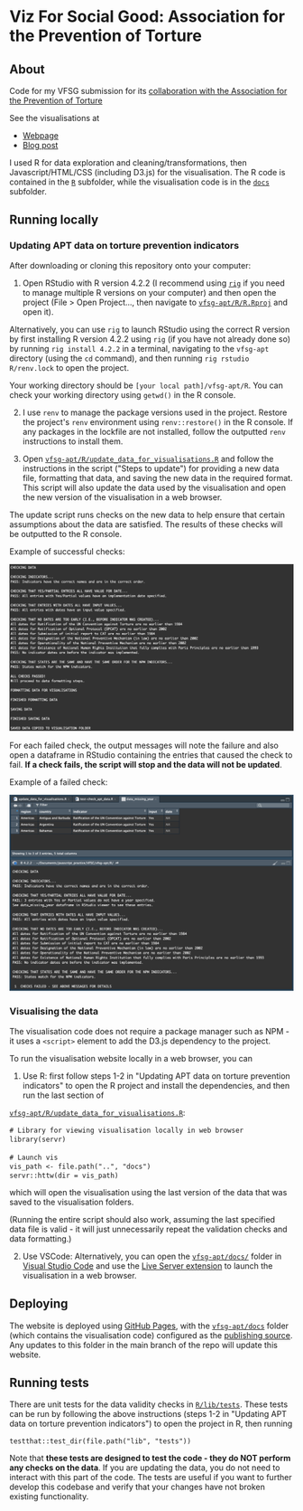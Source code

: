 # Viz For Social Good: Association for the Prevention of Torture

## About 

Code for my VFSG submission for its [collaboration with the Association for the Prevention of Torture](https://www.vizforsocialgood.com/join-a-project/2024/7/26/apt)

See the visualisations at
- [Webpage](https://www.gmschroeder.com/vfsg-apt/)
- [Blog post](https://www.gmschroeder.com/data_vis/vfsg-apt-blog/)

I used R for data exploration and cleaning/transformations, then Javascript/HTML/CSS (including D3.js) for the visualisation. The R code is contained in the [`R`](R/) subfolder, while the visualisation code is in the [`docs`](docs/) subfolder.

## Running locally

### Updating APT data on torture prevention indicators

After downloading or cloning this repository onto your computer:

1) Open RStudio with R version 4.2.2 (I recommend using [`rig`](https://github.com/r-lib/rig) if you need to manage multiple R versions on your computer) and then open the project (File > Open Project..., then navigate to [`vfsg-apt/R/R.Rproj`](R/R.Rproj) and open it).

Alternatively, you can use `rig` to launch RStudio using the correct R version by first installing R version 4.2.2 using `rig` (if you have not already done so) by running `rig install 4.2.2` in a terminal, navigating to the `vfsg-apt` directory (using the `cd` command), and then running `rig rstudio R/renv.lock` to open the project.

Your working directory should be `[your local path]/vfsg-apt/R`. You can check your working directory using `getwd()` in the R console.

2) I use `renv` to manage the package versions used in the project. Restore the project's `renv` environment using `renv::restore()` in the R console. If any packages in the lockfile are not installed, follow the outputted `renv` instructions to install them.

3) Open [`vfsg-apt/R/update_data_for_visualisations.R`](R/update_data_for_visualisations.R) and follow the instructions in the script ("Steps to update") for providing a new data file, formatting that data, and saving the new data in the required format. This script will also update the data used by the visualisation and open the new version of the visualisation in a web browser. 

The update script runs checks on the new data to help ensure that certain assumptions about the data are satisfied. The results of these checks will be outputted to the R console. 

Example of successful checks:

<img src = "readme_images/example_checks_pass.png" width="900">

For each failed check, the output messages will note the failure and also open a dataframe in RStudio containing the entries that caused the check to fail. **If a check fails, the script will stop and the data will not be updated**.

Example of a failed check: 

<img src = "readme_images/example_checks_fail.png" width="900">


### Visualising the data

The visualisation code does not require a package manager such as NPM - it uses a `<script>` element to add the D3.js dependency to the project.

To run the visualisation website locally in a web browser, you can 

1) Use R: first follow steps 1-2 in "Updating APT data on torture prevention indicators" to open the R project and install the dependencies, and then run the last section of

[`vfsg-apt/R/update_data_for_visualisations.R`](R/update_data_for_visualisations.R):

```
# Library for viewing visualisation locally in web browser 
library(servr)

# Launch vis
vis_path <- file.path("..", "docs")
servr::httw(dir = vis_path)
```

which will open the visualisation using the last version of the data that was saved to the visualisation folders.

(Running the entire script should also work, assuming the last specified data file is valid - it will just unnecessarily repeat the validation checks and data formatting.)

2) Use VSCode: Alternatively, you can open the [`vfsg-apt/docs/`](docs/) folder in [Visual Studio Code](https://code.visualstudio.com/) and use the [Live Server extension](https://marketplace.visualstudio.com/items?itemName=ritwickdey.LiveServer) to launch the visualisation in a web browser.


## Deploying

The website is deployed using [GitHub Pages](https://docs.github.com/en/pages), with the [`vfsg-apt/docs`](docs/) folder (which contains the visualisation code) configured as the [publishing source](https://docs.github.com/en/pages/getting-started-with-github-pages/configuring-a-publishing-source-for-your-github-pages-site). Any updates to this folder in the main branch of the repo will update this website.


## Running tests

There are unit tests for the data validity checks in [`R/lib/tests`](R/lib/tests). These tests can be run by following the above instructions (steps 1-2 in "Updating APT data on torture prevention indicators") to open the project in R, then running 

```
testthat::test_dir(file.path("lib", "tests"))
```

Note that **these tests are designed to test the code - they do NOT perform any checks on the data**. If you are updating the data, you do not need to interact with this part of the code. The tests are useful if you want to further develop this codebase and verify that your changes have not broken existing functionality.
